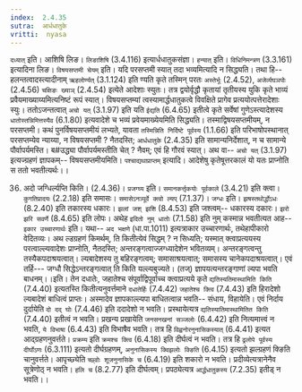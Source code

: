 ```yaml
---
index:  2.4.35
sutra:  आर्धधातुके
vritti:  nyasa
---
```


`दध्यात्` इति। आशिषि लिङ। `लिङाशिषि` (3.4.116) इत्यार्धधातुकसंज्ञा। `हन्यात्` इति। `विधिनिमन्त्रण` (3.3.161) इत्यादिना लिङ। `विषयसप्तमी चेयम्` इति। यदि परसप्तमी स्यात् तदा भव्यमित्यादि न सिद्ध्यति। तथा हि-- हलन्तत्वादस्त्यादीनाम् `ऋहलोर्ण्यत्` (3.1.124) इति ण्यति कृते तस्मिन् परतः `अस्तेर्भूः` (2.4.52), `अजेर्व्यघञपोः` (2.4.56) `चक्षिङः ख्याञ्` (2.4.54) इत्येते आदेशाः स्युतः। तत्र द्वयोर्वृद्धौ कृतायां तृतीयस्य युकि कृते भाव्यं प्रवैयमाख्याय्यमित्यनिष्टं रूपं स्यात्। विषयसप्तम्यां त्वस्यामार्द्धधातुकत्वे विवक्षिते प्रागेव प्रत्ययोत्पत्तेरादेशाः स्युः। ततोऽजन्तत्वात् `अचो यत्` (3.1.97) इति यति `ईद्यति` (6.4.65) इतीत्वे कृते सर्वेषां गुणेऽस्त्यादेशस्य `धातोस्तन्निमित्तस्यैव` (6.1.80) इत्यवादेशे च भव्यं प्रवेयमाख्येयमिति सिद्ध्यति। तस्माद्विषयसप्तमीयम्, न परसप्तमी। कथं पुनर्विषयसप्तमीयं लभ्यते, यावता `तस्मिन्निति निर्दिष्टे पूर्वस्य` (1.1.66) इति परिभाषोपस्थानात् परसप्तम्येव न्याय्या, न विषयसप्तमी ? नैतदस्ति; `आर्धधातुके` (2.4.35) इति सामान्यनिर्देशात्, न च सामान्ये पौर्वापर्यमस्ति। ब#उद्ध्या पौर्वापर्यमस्तीति चेत् ? नैवम्; एवं हि गौरवं स्यात्। अथ वा-- `अचो यत्` (3.1.97) इत्यज्ग्रहणं ज्ञापकम्-- विषयसप्तमीयमिति। `पश्चाद्यथाप्राप्तम्` इत्यादि। आदेशेषु कृतेषूत्तरकालं यो यतः प्राप्नोति स ततो भवतीत्यर्थः।।

36. अदो जग्धिर्ल्यप्ति किति। (2.4.36)।
`प्रजग्घ्य` इति। `समानकर्त्तृकयोः पूर्वकाले` (3.4.21) इति क्त्वा। `कुगतिप्रादयः` (2.2.18) इति समासः। `समासेऽनञ्पूर्वे क्त्वो ल्यप्` (7.1.37)। `जग्धः` इति। `झषस्तथोर्द्धोऽधः` (8.2.40) इति तकारस्य धकारः। `झलां जश् झशि` (8.4.53) इति जश्त्वम्-- धकारस्य दकारः। `झरो झरि सवर्णे` (8.4.65) इति लोपः। अथेह `इदितो नुम् धातोः` (7.1.58) इति नुम् कस्मान्न भवतीत्यत आह-- `इकार उच्चारणार्थः` इति। यथा-- `अद भक्षणे` (धा.पा.1011) इत्यत्राकार उच्चारणार्थः, तथेहापीकारो वेदितव्यः। अथ ल्डग्रहणं किमर्थम्, ति कितीत्येवं सिद्धम् ? न सिध्यति; यस्मात् क्त्वाप्रत्ययस्य परत्वाल्ल्यवादेशः प्राप्नोति, नैतदस्ति; अन्तरङ्गत्वाज्जग्ध्यादेशेन भवितव्यम्। अन्तरङ्गत्वन्तु तस्यैकपदाश्रयत्वात्। ल्यबादेशस्य तु बहिरङ्गत्वम्; समासाश्रयत्वात्; समासस्य चानेकपदाश्रयत्वात्। एवं तर्हि---
जग्धौ सिद्धेऽन्तरङ्गत्वात् ति किति यल्ल्यबुज्यते।
(तज्) ज्ञापयत्यन्तरङ्गाणां ल्यपा भवति बाधनम्।।इति।
तेन दधातेः, जहातेश्च संपूर्वाद्विपूर्वाच्च क्त्वाप्रत्यये कृते `द्यतिस्यतिमास्थामिति किति` (7.4.40) इत्यतस्ति कितीत्यनुवर्त्तमाने `दधातेर्हिः` (7.4.42) `जहातेश्च क्त्वि` (7.4.43) इति हिरादेशो ल्यबादेशं बाधित्वं प्राप्तः। अस्मादेव ज्ञापकाल्ल्यपा बाधितत्वान्न भवति-- संधाय, विहायेति। एवं निर्दाय दुर्दायेति `दो दद् घोः` (7.4.46) इति ददादेशो न भवति। प्रस्थायेत्यत्र `द्यतिस्यातिमास्थामितित किति` (7.4.40) इतीत्वं न भवति। प्रखन्य प्रखायेति `जनसनखनां सञ्जलोः` (6.4.42) इति नित्यमात्त्वं न भवति, `ये विभाषा` (6.4.43) इति विभाषैव भवति। तत्र हि `विह्वनोरनुनासिकस्यात्` (6.4.41) इत्यत आद्ग्रहणनुवर्त्तते। `प्रक्रम्य` इति `क्रमश्च क्त्वि` (6.4.18) इति दीर्घत्वं न भवति। तत्र हि `ढ्रलोपे पूर्वस्य दीर्घोऽणः` (6.3.111) इत्यतो दीर्घग्रहणम्, `अनुनासिकस्य क्विझलोः क्ङिति` (6.4.15) इत्यतो झल्ग्रहणं क्ङिति चानुवर्त्तते। आपृच्छ्येति `च्छ्वोः शूजनुनासिके च` (6.4.19) इति शकारो न भवति। प्रदीव्येत्यत्रानेनैव सूत्रेणोठ् न भवति। `हलि च` (8.2.77) इति दीर्घत्वम्। प्रपठ्येत्यत्र `आर्द्धधातुकस्य` (7.2.35) इतीड् न भवति।।

